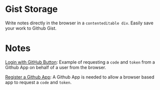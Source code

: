 # Gist Storage

Write notes directly in the browser in a `contenteditable div`. Easily save your work to Github Gist.

# Notes

[Login with GitHub Button](https://docs.github.com/en/apps/creating-github-apps/writing-code-for-a-github-app/building-a-login-with-github-button-with-a-github-app): Example of requesting a `code` and `token` from a Github App on behalf of a user from the browser.

[Register a Github App](https://docs.github.com/en/apps/creating-github-apps/registering-a-github-app/registering-a-github-app): A Github App is needed to allow a browser based app to request a `code` and `token`. 